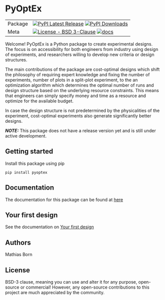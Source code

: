 # PyOptEx

| | |
| --- | --- |
| Package | [![PyPI Latest Release](https://img.shields.io/pypi/v/pyoptex.svg)](https://pypi.org/project/pyoptex/) [![PyPI Downloads](https://img.shields.io/pypi/dm/pyoptex.svg?label=PyPI%20downloads)](https://pypi.org/project/pyoptex/) |
| Meta | [![License - BSD 3-Clause](https://img.shields.io/pypi/l/pyoptex.svg)](https://github.com/mborn1/pyoptex/blob/main/LICENSE) [![docs](https://img.shields.io/readthedocs/pyoptex)](https://readthedocs.org/projects/pyoptex/badge/?version=latest) |


Welcome! PyOptEx is a Python package to create experimental designs.
The focus is on accessibility for both engineers from industry using design
of experiments, and researchers willing to develop new criteria or
design structures.

The main contributions of the package are cost-optimal designs which shift
the philosophy of requiring expert knowledge and fixing the number of experiments,
number of plots in a split-plot experiment, to the an optimization algorithm which
determines the optimal number of runs and design structure based on the
underlying resource constraints. This means that engineers can simply specify
money and time as a resource and optimize for the available budget.

In case the design structure is not predetermined by the physicalities of the
experiment, cost-optimal experiments also generate significantly better designs.

**_NOTE:_**  This package does not have a release version yet and is still under active development.

## Getting started

Install this package using pip

```
pip install pyoptex
```

## Documentation
The documentation for this package can be found at [here](http://example.com)

## Your first design
See the documentation on [Your first design](http://example.com)

## Authors
Mathias Born

## License
BSD-3 clause, meaning you can use and alter it for any purpose,
open-source or commercial!
However, any open-source contributions to this project are much
appreciated by the community.
